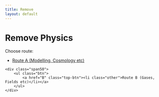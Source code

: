 ```yaml
---
title: Remove
layout: default
---
```

# Remove Physics

Choose route:

<div class="clearfix">
	<div class="span50">
		<ul class="btn">
			<a href="A" class="top-btn"><li class="other">Route A (Modelling, Cosmology etc)</li></a>
		</ul>
	</div>
	
	<div class="span50">
		<ul class="btn">
			<a href="B" class="top-btn"><li class="other">Route B (Gases, Fields etc)</li></a>
		</ul>
	</div>
</div>
